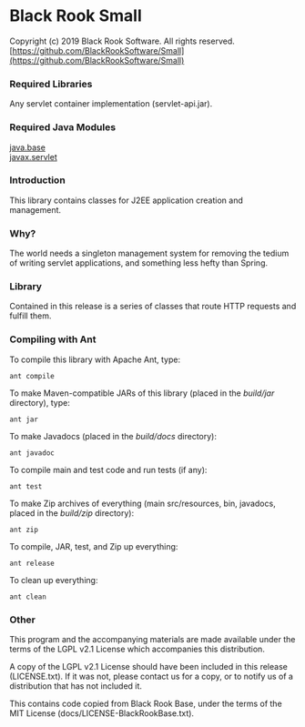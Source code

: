 # Black Rook Small

Copyright (c) 2019 Black Rook Software. All rights reserved.  
[https://github.com/BlackRookSoftware/Small](https://github.com/BlackRookSoftware/Small)

### Required Libraries

Any servlet container implementation (servlet-api.jar).


### Required Java Modules

[java.base](https://docs.oracle.com/en/java/javase/11/docs/api/java.base/module-summary.html)  
[javax.servlet](https://javaee.github.io/javaee-spec/javadocs/)


### Introduction

This library contains classes for J2EE application creation and management.


### Why?

The world needs a singleton management system for removing the tedium of writing servlet
applications, and something less hefty than Spring.


### Library

Contained in this release is a series of classes that route HTTP requests and fulfill them.


### Compiling with Ant

To compile this library with Apache Ant, type:

	ant compile

To make Maven-compatible JARs of this library (placed in the *build/jar* directory), type:

	ant jar

To make Javadocs (placed in the *build/docs* directory):

	ant javadoc

To compile main and test code and run tests (if any):

	ant test

To make Zip archives of everything (main src/resources, bin, javadocs, placed in the *build/zip* directory):

	ant zip

To compile, JAR, test, and Zip up everything:

	ant release

To clean up everything:

	ant clean
	
### Other

This program and the accompanying materials are made available under the 
terms of the LGPL v2.1 License which accompanies this distribution.

A copy of the LGPL v2.1 License should have been included in this release (LICENSE.txt).
If it was not, please contact us for a copy, or to notify us of a distribution
that has not included it. 

This contains code copied from Black Rook Base, under the terms of the MIT License (docs/LICENSE-BlackRookBase.txt).
